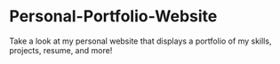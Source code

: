 # Personal-Portfolio-Website
Take a look at my personal website that displays a portfolio of my skills, projects, resume, and more!
